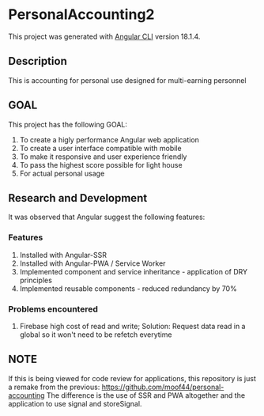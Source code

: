 # PersonalAccounting2

This project was generated with [Angular CLI](https://github.com/angular/angular-cli) version 18.1.4.

## Description

This is accounting for personal use designed for multi-earning personnel

## GOAL

This project has the following GOAL:
1. To create a higly performance Angular web application
2. To create a user interface compatible with mobile
3. To make it responsive and user experience friendly
4. To pass the highest score possible for light house
5. For actual personal usage

## Research and Development

It was observed that Angular suggest the following features:

### Features

1. Installed with Angular-SSR
2. Installed with Angular-PWA / Service Worker
3. Implemented component and service inheritance - application of DRY principles
4. Implemented reusable components - reduced redundancy by 70%

### Problems encountered

1. Firebase high cost of read and write;
Solution: Request data read in a global so it won't need to be refetch everytime

## NOTE
If this is being viewed for code review for applications, this repository is just a remake from the previous: https://github.com/moof44/personal-accounting 
The difference is the use of SSR and PWA altogether and the application to use signal and storeSignal.

